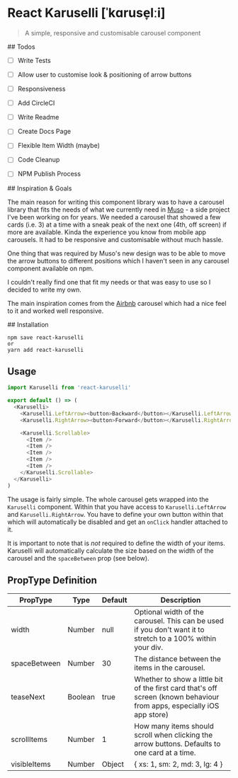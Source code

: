 # React Karuselli [ˈkɑruse̞lːi]

> A simple, responsive and customisable carousel component

## Todos

- [ ] Write Tests
- [ ] Allow user to customise look & positioning of arrow buttons
- [ ] Responsiveness
- [ ] Add CircleCI
- [ ] Write Readme
- [ ] Create Docs Page
- [ ] Flexible Item Width (maybe)
- [ ] Code Cleanup
- [ ] NPM Publish Process


## Inspiration & Goals

The main reason for writing this component library was to have a carousel library that fits
the needs of what we currently need in [Muso](https://www.gomuso.io) - a side project I've been working on for years. We needed a carousel that showed a few cards (i.e. 3) at a time with a sneak peak of the next one (4th, off screen) if more are available. Kinda the experience you know from mobile app carousels. It had to be responsive and customisable without much hassle.

One thing that was required by Muso's new design was to be able to move the arrow buttons to different positions which I haven't seen in any carousel component available on npm.

I couldn't really find one that fit my needs or that was easy to use so I decided to write my own.

The main inspiration comes from the [Airbnb](https://www.airbnb.com) carousel which had a nice feel to it and worked well responsive.

## Installation

```
npm save react-karuselli
or
yarn add react-karuselli
```

## Usage


```js
import Karuselli from 'react-karuselli'

export default () => (
  <Karuselli>
    <Karuselli.LeftArrow><button>Backward</button></Karuselli.LeftArrow>
    <Karuselli.RightArrow><button>Forward</button></Karuselli.RightArrow>

    <Karuselli.Scrollable>
      <Item />
      <Item />
      <Item />
      <Item />
      <Item />
    </Karuselli.Scrollable>
  </Karuselli>
)
```

The usage is fairly simple. The whole carousel gets wrapped into the `Karuselli` component.
Within that you have access to `Karuselli.LeftArrow` and `Karuselli.RightArrow`. You have to define your own button within that which will automatically be disabled and get an `onClick` handler attached to it.

It is important to note that is *not* required to define the width of your items. Karuselli will automatically calculate the size based on the width of the carousel and the `spaceBetween` prop (see below).

## PropType Definition

| PropType     | Type          | Default                        | Description                                                                                                                                                                  |
|--------------|---------------|--------------------------------|------------------------------------------------------------------------------------------------------------------------------------------------------------------------------|
| width        | Number        | null                           | Optional width of the carousel. This can be used if you don't want it to stretch to a 100% within your div.                                                                  |
| spaceBetween | Number        | 30                             | The distance between the items in the carousel.                                                                                                                              |
| teaseNext    | Boolean       | true                           | Whether to show a little bit of the first card that's off screen (known behaviour from apps, especially iOS app store)                                                       |
| scrollItems  | Number        | 1                              | How many items should scroll when clicking the arrow buttons. Defaults to one card at a time.                                                                                |
| visibleItems | Number|Object | { xs: 1, sm: 2, md: 3, lg: 4 } | The number of items you want to display on each screen size. You can pass just a number (i.e. 3) which will adapt to all screen sizes. However I'd recommend being explicit. |
